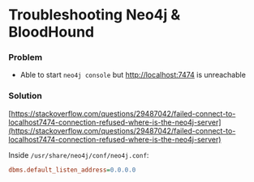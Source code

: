 # Troubleshooting Neo4j & BloodHound

### Problem

* Able to start `neo4j console` but [http://localhost:7474](http://localhost:7474) is unreachable

### Solution

[https://stackoverflow.com/questions/29487042/failed-connect-to-localhost7474-connection-refused-where-is-the-neo4j-server](https://stackoverflow.com/questions/29487042/failed-connect-to-localhost7474-connection-refused-where-is-the-neo4j-server)

Inside `/usr/share/neo4j/conf/neo4j.conf`:

```ini
dbms.default_listen_address=0.0.0.0
```
